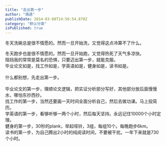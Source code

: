 ```yaml
---
title: "走出第一步"
author: "偶遇"
publishDate: 2014-03-08T14:56:54.870Z
category: "默认分类"
isPublished: true
---
```


冬天洗碗总是很不情愿的。然而一旦开始洗，又觉得这点冷算不了什么。<div>冬天跑步也是很不情愿的。然而一旦开始跑，又觉得热死了天气多凉快。</div><div>阻挡我的常常是莫名的恐惧，只要迈出第一步，就能克服。</div><div>毕业论文如是，找工作如是，学英语如是，健身如是，读书如是。</div><div><br></div><div>什么都别想，先走出第一步。</div><div><br></div><div>毕业论文的第一步，理顺论文逻辑，把实证分析部分写好，其他部分放后面慢慢水，哪怕东抄西抄。</div><div>找工作的第一步，当然还要画一天时间全面分析自己，然后去做功课。马上投简历。</div><div>学英语的第一步，看够听够一两个小时，然后每天坚持。永远记住10000个小时定理。</div><div>健身的第一步，30秒的plank，举起哑铃，3组，每组10个。每晚跑步6km。</div><div>读书的第一步，为自己腾出2小时的纯阅读时间，不要被干扰。一年下来就是730个小时。</div>